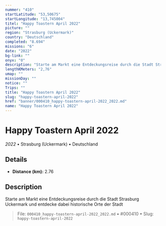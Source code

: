 ```yaml
---
nummer: "410"
startLatitude: "53,50675"
startLongitude: "13,745004"
titel: "Happy Toastern April 2022"
picture: ""
region: "Strasburg (Uckermark)"
country: "Deutschland"
completed: "8.694"
missions: "6"
date: "2022"
bg-link: ""
onyx: "0"
description: "Starte am Markt eine Entdeckungsreise durch die Stadt Strasburg Uckermark und entdecke dabei historische Orte der Stadt"
lengthKMeters: "2,76"
umap: ""
missionDay: ""
notice: ""
Trips: ""
title: "Happy Toastern April 2022"
slug: "happy-toastern-april-2022"
href: "banner/000410_happy-toastern-april-2022_2022.md"
name: "Happy Toastern April 2022"
---
```

# Happy Toastern April 2022

*2022* • Strasburg (Uckermark) • Deutschland





## Details
- **Distance (km):** 2.76






## Description
Starte am Markt eine Entdeckungsreise durch die Stadt Strasburg Uckermark und entdecke dabei historische Orte der Stadt




> File: `000410_happy-toastern-april-2022_2022.md` • #000410 • Slug: `happy-toastern-april-2022`
